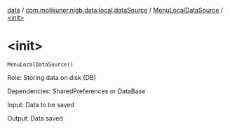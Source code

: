 [data](../../index.md) / [com.molikuner.nigb.data.local.dataSource](../index.md) / [MenuLocalDataSource](index.md) / [&lt;init&gt;](./-init-.md)

# &lt;init&gt;

`MenuLocalDataSource()`

Role:    Storing data on disk (DB)

Dependencies:
    SharedPreferences or DataBase

Input:   Data to be saved

Output:  Data saved

